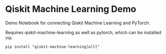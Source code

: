 # Qiskit Machine Learning Demo
Demo Notebook for connecting Qiskit Machine Learning and PyTorch.

Requires qiskit-machine-learning as well as pytorch, which can be installed via:

`pip install "qiskit-machine-learning[all]"`
